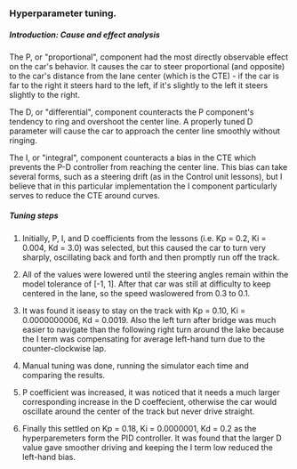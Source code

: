 ### Hyperparameter tuning.

##### Introduction: Cause and effect analysis

The P, or "proportional", component had the most directly observable effect on the car's behavior.
It causes the car to steer proportional (and opposite) to the car's distance from the lane center 
(which is the CTE) - if the car is far to the right it steers hard to the left, if it's slightly 
to the left it steers slightly to the right.

The D, or "differential", component counteracts the P component's tendency to ring and overshoot the
center line. A properly tuned D parameter will cause the car to approach the center line smoothly without ringing.


The I, or "integral", component counteracts a bias in the CTE which prevents the P-D controller from 
reaching the center line. This bias can take several forms, such as a steering drift (as in the Control unit lessons), 
but I believe that in this particular implementation the I component particularly serves to reduce the CTE around curves.

##### Tuning steps

1. Initially,  P, I, and D coefficients from the lessons (i.e. Kp = 0.2, Ki = 0.004, Kd = 3.0) was selected, but this
caused the car to turn very sharply, oscillating back and forth and then promptly run off the track.

2. All of the values were lowered until the steering angles remain within the model tolerance of [-1, 1].  After that
car was still at difficulty to keep centered in the lane, so the speed waslowered from 0.3 to 0.1.

3. It was found it iseasy to stay on the track with Kp = 0.10, Ki = 0.0000000006, Kd = 0.0019. Also the left turn after
bridge was much easier to navigate than the following right turn around the lake because the I term was compensating for
average left-hand turn due to the counter-clockwise lap.

4. Manual tuning was done, running the simulator each time and comparing the results.

5.  P coefficient was increased, it was noticed that it needs a much larger corresponding increase in the D coeffecient,
otherwise the car would oscillate around the center of the track but never drive straight.

6. Finally this settled  on Kp = 0.18, Ki = 0.0000001, Kd = 0.2 as the hyperparemeters form the PID controller.  It was found that the
larger D value gave smoother driving and keeping the I term low reduced the left-hand bias.
